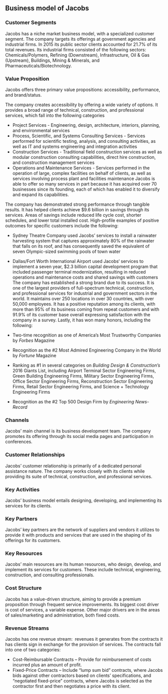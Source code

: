 Business model of Jacobs
------------------------

 ### Customer Segments

 Jacobs has a niche market business model, with a specialized customer segment. The company targets its offerings at government agencies and industrial firms. In 2015 its public sector clients accounted for 21.7% of its total revenues. Its industrial firms consisted of the following sectors: Chemicals/Polymers, Refining (Downstream), Infrastructure, Oil & Gas (Upstream), Buildings, Mining & Minerals, and Pharmaceuticals/Biotechnology.

 ### Value Proposition

 Jacobs offers three primary value propositions: accessibility, performance, and brand/status.

 The company creates accessibility by offering a wide variety of options. It provides a broad range of technical, construction, and professional services, which fall into the following categories

  * Project Services - Engineering, design, architecture, interiors, planning, and environmental services
 * Process, Scientific, and Systems Consulting Services - Services performed for scientific testing, analysis, and consulting activities, as well as IT and systems engineering and integration activities
 * Construction Services - Traditional field construction services as well as modular construction consulting capabilities, direct hire construction, and construction management services
 * Operations and Maintenance Services - Services performed in the operation of large, complex facilities on behalf of clients, as well as services involving process plant and facilities maintenance
  Jacobs is able to offer so many services in part because it has acquired over 70 businesses since its founding, each of which has enabled it to diversify and expand its capabilities.

 The company has demonstrated strong performance through tangible results. It has helped clients achieve $9.6 billion in savings through its services. Areas of savings include reduced life cycle cost, shorter schedules, and lower total installed cost. High-profile examples of positive outcomes for specific customers include the following:

  * Sydney Theatre Company used Jacobs’ services to install a rainwater harvesting system that captures approximately 80% of the rainwater that falls on its roof, and has consequently saved the equivalent of seven Olympic-sized swimming pools of town water
 * Dallas/Fort Worth International Airport used Jacobs‘ services to implement a seven year, $2.3 billion capital development program that included passenger terminal modernization, resulting in reduced operations and maintenance costs and shared savings with customers
  The company has established a strong brand due to its success. It is one of the largest providers of full-spectrum technical, construction, and professional services for industrial and government sectors in the world. It maintains over 250 locations in over 30 countries, with over 50,000 employees. It has a positive reputation among its clients, with more than 95% of its business coming from repeat customers and with 91.9% of its customer base overall expressing satisfaction with the company in a survey. Lastly, it has won many honors, including the following:

  * Two-time recognition as one of America’s Most Trustworthy Companies by *Forbes* Magazine
 * Recognition as the #2 Most Admired Engineering Company in the World by *Fortune* Magazine
 * Ranking as #1 in several categories on *Building Design & Construction’s* 2016 Giants List, including Airport Terminal Sector Engineering Firms, Green Building Engineering Firms, Military Sector Engineering Firms, Office Sector Engineering Firms, Reconstruction Sector Engineering Firms, Retail Sector Engineering Firms, and Science + Technology Engineering Firms
 * Recognition as the #2 Top 500 Design Firm by *Engineering News-Record*
  ### Channels

 Jacobs’ main channel is its business development team. The company promotes its offering through its social media pages and participation in conferences.

 ### Customer Relationships

 Jacobs’ customer relationship is primarily of a dedicated personal assistance nature. The company works closely with its clients while providing its suite of technical, construction, and professional services.

 ### Key Activities

 Jacobs’ business model entails designing, developing, and implementing its services for its clients.

 ### Key Partners

 Jacobs’ key partners are the network of suppliers and vendors it utilizes to provide it with products and services that are used in the shaping of its offerings for its customers.

 ### Key Resources

 Jacobs’ main resources are its human resources, who design, develop, and implement its services for customers. These include technical, engineering, construction, and consulting professionals.

 ### Cost Structure

 Jacobs has a value-driven structure, aiming to provide a premium proposition through frequent service improvements. Its biggest cost driver is cost of services, a variable expense. Other major drivers are in the areas of sales/marketing and administration, both fixed costs.

 ### Revenue Streams

 Jacobs has one revenue stream:  revenues it generates from the contracts it has clients sign in exchange for the provision of services. The contracts fall into one of two categories:

  * Cost-Reimbursable Contracts – Provide for reimbursement of costs incurred plus an amount of profit.
 * Fixed-Price Contracts – Include “lump sum bid” contracts, where Jacobs bids against other contractors based on clients’ specifications, and “negotiated fixed-price” contracts, where Jacobs is selected as the contractor first and then negotiates a price with its client.